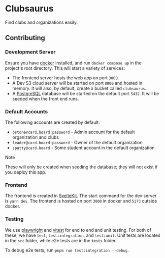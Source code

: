 # Clubsaurus

Find clubs and organizations easily.

## Contributing

### Development Server

Ensure you have [docker](https://www.docker.com/) installed, and run `docker compose up` in the project's root directory. This will start a variety of services:

- The frontend server hosts the web app on port `3000`.
- A Dev S3 cloud server will be started on port `8000` and hosted in memory. It will also, by default, create a bucket called `clubsaurus`.
- A [PostgreSQL](https://www.postgresql.org/) database will be started on the default port `5432`. It will be seeded when the front end runs.

### Default Accounts

The following accounts are created by default:

- `bstone@card.board:password` - Admin account for the default organization and clubs
- `leader@card.board:password` - Owner of the default organization
- `sputty@card.board` - Some student account in the default organization

> [!NOTE]
> These will only be created when seeding the database; they will not exist if you deploy this app.

### Frontend

The frontend is created in [SvelteKit](https://kit.svelte.dev/). The start command for the dev server is `yarn dev`. The frontend is hosted on port `3000` in docker and `5173` outside docker.

### Testing

We use [playwright](https://playwright.dev/) and [vitest](https://vitest.dev/) for end to end and unit testing. For both of these, we have `test`, `test:integration`, and `test:unit`. Unit tests are located in the `src` folder, while e2e tests are in the `tests` folder.

To debug e2e tests, run `pnpm run test:integration --debug`.
